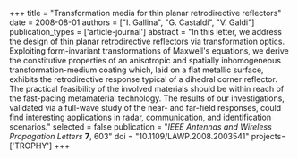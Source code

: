 +++
title = "Transformation media for thin planar retrodirective reflectors"
date = 2008-08-01
authors = ["I. Gallina", "G. Castaldi", "V. Galdi"]
publication_types = ['article-journal']
abstract = "In this letter, we address the design of thin planar retrodirective reflectors via transformation optics. Exploiting form-invariant transformations of Maxwell's equations, we derive the constitutive properties of an anisotropic and spatially inhomogeneous transformation-medium coating which, laid on a flat metallic surface, exhibits the retrodirective response typical of a dihedral corner reflector. The practical feasibility of the involved materials should be within reach of the fast-pacing metamaterial technology. The results of our investigations, validated via a full-wave study of the near- and far-field responses, could find interesting applications in radar, communication, and identification scenarios."
selected = false
publication = "*IEEE Antennas and Wireless Propagation Letters* **7**, 603"
doi = "10.1109/LAWP.2008.2003541"
projects=['TROPHY']
+++
